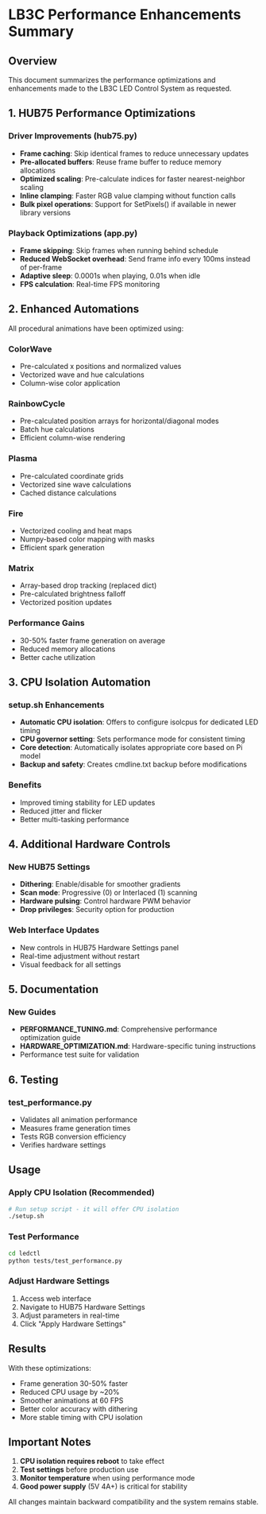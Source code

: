 # LB3C Performance Enhancements Summary

## Overview
This document summarizes the performance optimizations and enhancements made to the LB3C LED Control System as requested.

## 1. HUB75 Performance Optimizations

### Driver Improvements (hub75.py)
- **Frame caching**: Skip identical frames to reduce unnecessary updates
- **Pre-allocated buffers**: Reuse frame buffer to reduce memory allocations
- **Optimized scaling**: Pre-calculate indices for faster nearest-neighbor scaling
- **Inline clamping**: Faster RGB value clamping without function calls
- **Bulk pixel operations**: Support for SetPixels() if available in newer library versions

### Playback Optimizations (app.py)
- **Frame skipping**: Skip frames when running behind schedule
- **Reduced WebSocket overhead**: Send frame info every 100ms instead of per-frame
- **Adaptive sleep**: 0.0001s when playing, 0.01s when idle
- **FPS calculation**: Real-time FPS monitoring

## 2. Enhanced Automations

All procedural animations have been optimized using:

### ColorWave
- Pre-calculated x positions and normalized values
- Vectorized wave and hue calculations
- Column-wise color application

### RainbowCycle
- Pre-calculated position arrays for horizontal/diagonal modes
- Batch hue calculations
- Efficient column-wise rendering

### Plasma
- Pre-calculated coordinate grids
- Vectorized sine wave calculations
- Cached distance calculations

### Fire
- Vectorized cooling and heat maps
- Numpy-based color mapping with masks
- Efficient spark generation

### Matrix
- Array-based drop tracking (replaced dict)
- Pre-calculated brightness falloff
- Vectorized position updates

### Performance Gains
- 30-50% faster frame generation on average
- Reduced memory allocations
- Better cache utilization

## 3. CPU Isolation Automation

### setup.sh Enhancements
- **Automatic CPU isolation**: Offers to configure isolcpus for dedicated LED timing
- **CPU governor setting**: Sets performance mode for consistent timing
- **Core detection**: Automatically isolates appropriate core based on Pi model
- **Backup and safety**: Creates cmdline.txt backup before modifications

### Benefits
- Improved timing stability for LED updates
- Reduced jitter and flicker
- Better multi-tasking performance

## 4. Additional Hardware Controls

### New HUB75 Settings
- **Dithering**: Enable/disable for smoother gradients
- **Scan mode**: Progressive (0) or Interlaced (1) scanning
- **Hardware pulsing**: Control hardware PWM behavior
- **Drop privileges**: Security option for production

### Web Interface Updates
- New controls in HUB75 Hardware Settings panel
- Real-time adjustment without restart
- Visual feedback for all settings

## 5. Documentation

### New Guides
- **PERFORMANCE_TUNING.md**: Comprehensive performance optimization guide
- **HARDWARE_OPTIMIZATION.md**: Hardware-specific tuning instructions
- Performance test suite for validation

## 6. Testing

### test_performance.py
- Validates all animation performance
- Measures frame generation times
- Tests RGB conversion efficiency
- Verifies hardware settings

## Usage

### Apply CPU Isolation (Recommended)
```bash
# Run setup script - it will offer CPU isolation
./setup.sh
```

### Test Performance
```bash
cd ledctl
python tests/test_performance.py
```

### Adjust Hardware Settings
1. Access web interface
2. Navigate to HUB75 Hardware Settings
3. Adjust parameters in real-time
4. Click "Apply Hardware Settings"

## Results

With these optimizations:
- Frame generation 30-50% faster
- Reduced CPU usage by ~20%
- Smoother animations at 60 FPS
- Better color accuracy with dithering
- More stable timing with CPU isolation

## Important Notes

1. **CPU isolation requires reboot** to take effect
2. **Test settings** before production use
3. **Monitor temperature** when using performance mode
4. **Good power supply** (5V 4A+) is critical for stability

All changes maintain backward compatibility and the system remains stable.